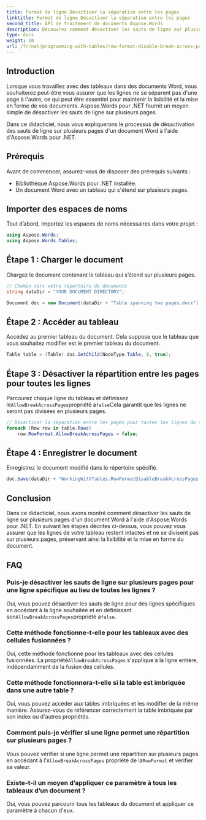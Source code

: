 ```yaml
---
title: Format de ligne Désactiver la séparation entre les pages
linktitle: Format de ligne Désactiver la séparation entre les pages
second_title: API de traitement de documents Aspose.Words
description: Découvrez comment désactiver les sauts de ligne sur plusieurs pages dans les documents Word à l’aide d’Aspose.Words pour .NET afin de maintenir la lisibilité et la mise en forme des tableaux.
type: docs
weight: 10
url: /fr/net/programming-with-tables/row-format-disable-break-across-pages/
---
```

## Introduction

Lorsque vous travaillez avec des tableaux dans des documents Word, vous souhaiterez peut-être vous assurer que les lignes ne se séparent pas d'une page à l'autre, ce qui peut être essentiel pour maintenir la lisibilité et la mise en forme de vos documents. Aspose.Words pour .NET fournit un moyen simple de désactiver les sauts de ligne sur plusieurs pages.

Dans ce didacticiel, nous vous expliquerons le processus de désactivation des sauts de ligne sur plusieurs pages d'un document Word à l'aide d'Aspose.Words pour .NET.

## Prérequis

Avant de commencer, assurez-vous de disposer des prérequis suivants :
- Bibliothèque Aspose.Words pour .NET installée.
- Un document Word avec un tableau qui s'étend sur plusieurs pages.

## Importer des espaces de noms

Tout d’abord, importez les espaces de noms nécessaires dans votre projet :

```csharp
using Aspose.Words;
using Aspose.Words.Tables;
```

## Étape 1 : Charger le document

Chargez le document contenant le tableau qui s’étend sur plusieurs pages.

```csharp
// Chemin vers votre répertoire de documents
string dataDir = "YOUR DOCUMENT DIRECTORY";

Document doc = new Document(dataDir + "Table spanning two pages.docx");
```

## Étape 2 : Accéder au tableau

Accédez au premier tableau du document. Cela suppose que le tableau que vous souhaitez modifier est le premier tableau du document.

```csharp
Table table = (Table) doc.GetChild(NodeType.Table, 0, true);
```

## Étape 3 : Désactiver la répartition entre les pages pour toutes les lignes

 Parcourez chaque ligne du tableau et définissez le`AllowBreakAcrossPages`propriété à`false`Cela garantit que les lignes ne seront pas divisées en plusieurs pages.

```csharp
// Désactiver la séparation entre les pages pour toutes les lignes du tableau.
foreach (Row row in table.Rows)
    row.RowFormat.AllowBreakAcrossPages = false;
```

## Étape 4 : Enregistrer le document

Enregistrez le document modifié dans le répertoire spécifié.

```csharp
doc.Save(dataDir + "WorkingWithTables.RowFormatDisableBreakAcrossPages.docx");
```

## Conclusion

Dans ce didacticiel, nous avons montré comment désactiver les sauts de ligne sur plusieurs pages d'un document Word à l'aide d'Aspose.Words pour .NET. En suivant les étapes décrites ci-dessus, vous pouvez vous assurer que les lignes de votre tableau restent intactes et ne se divisent pas sur plusieurs pages, préservant ainsi la lisibilité et la mise en forme du document.

## FAQ

### Puis-je désactiver les sauts de ligne sur plusieurs pages pour une ligne spécifique au lieu de toutes les lignes ?  
 Oui, vous pouvez désactiver les sauts de ligne pour des lignes spécifiques en accédant à la ligne souhaitée et en définissant son`AllowBreakAcrossPages`propriété à`false`.

### Cette méthode fonctionne-t-elle pour les tableaux avec des cellules fusionnées ?  
 Oui, cette méthode fonctionne pour les tableaux avec des cellules fusionnées. La propriété`AllowBreakAcrossPages` s'applique à la ligne entière, indépendamment de la fusion des cellules.

### Cette méthode fonctionnera-t-elle si la table est imbriquée dans une autre table ?  
Oui, vous pouvez accéder aux tables imbriquées et les modifier de la même manière. Assurez-vous de référencer correctement la table imbriquée par son index ou d'autres propriétés.

### Comment puis-je vérifier si une ligne permet une répartition sur plusieurs pages ?  
 Vous pouvez vérifier si une ligne permet une répartition sur plusieurs pages en accédant à l'`AllowBreakAcrossPages` propriété de la`RowFormat` et vérifier sa valeur.

### Existe-t-il un moyen d’appliquer ce paramètre à tous les tableaux d’un document ?  
Oui, vous pouvez parcourir tous les tableaux du document et appliquer ce paramètre à chacun d'eux.